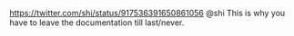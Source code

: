 https://twitter.com/shi/status/917536391650861056 @shi This is why you have to leave the documentation till last/never.